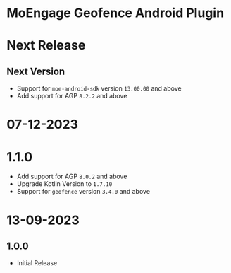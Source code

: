 # MoEngage Geofence Android Plugin

# Next Release

## Next Version
- Support for `moe-android-sdk` version `13.00.00` and above
- Add support for AGP `8.2.2` and above

# 07-12-2023

# 1.1.0
- Add support for AGP `8.0.2` and above
- Upgrade Kotlin Version to `1.7.10`
- Support for `geofence` version `3.4.0` and above

# 13-09-2023

## 1.0.0
- Initial Release